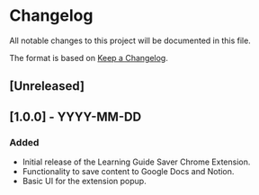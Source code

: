 # Changelog

All notable changes to this project will be documented in this file.

The format is based on [Keep a Changelog](https://keepachangelog.com/en/1.0.0/).

## [Unreleased]

## [1.0.0] - YYYY-MM-DD
### Added
- Initial release of the Learning Guide Saver Chrome Extension.
- Functionality to save content to Google Docs and Notion.
- Basic UI for the extension popup.

